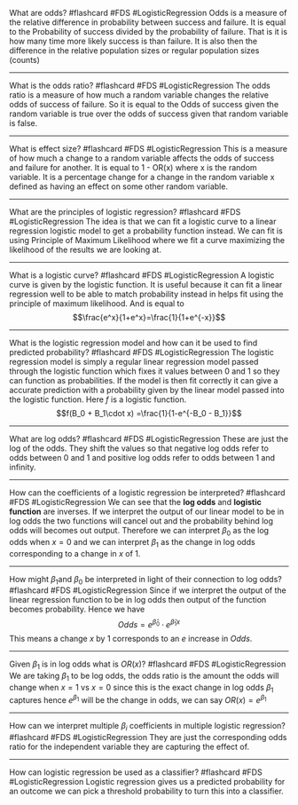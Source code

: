 What are odds? #flashcard #FDS #LogisticRegression
	Odds is a measure of the relative difference in probability between success and failure. It is equal to the Probability of success divided by the probability of failure. That is it is how many time more likely success is than failure. It is also then the difference in the relative population sizes or regular population sizes (counts)

---
What is the odds ratio? #flashcard #FDS #LogisticRegression
	The odds ratio is a measure of how much a random variable changes the relative odds of success of failure. So it is equal to the Odds of success given the random variable is true over the odds of success given that random variable is false.

---
What is effect size? #flashcard #FDS #LogisticRegression
	This is a measure of how much a change to a random variable affects the odds of success and failure for another. It is equal to 1 - OR(x) where x is the random variable. It is a percentage change for a change in the random variable x defined as having an effect on some other random variable.

---
What are the principles of logistic regression? #flashcard #FDS #LogisticRegression
	The idea is that we can fit a logistic curve to a linear regression logistic model to get a probability function instead. We can fit is using Principle of Maximum Likelihood where we fit a curve maximizing the likelihood of the results we are looking at.

---
What is a logistic curve? #flashcard #FDS #LogisticRegression
	A logistic curve is given by the logistic function. It is useful because it can fit a linear regression well to be able to match probability instead in helps fit using the principle of maximum likelihood. And is equal to $$\frac{e^x}{1+e^x}=\frac{1}{1+e^{-x}}$$

---
What is the logistic regression model and how can it be used to find predicted probability? #flashcard #FDS #LogisticRegression
	The logistic regression model is simply a regular linear regression model passed through the logistic function which fixes it values between 0 and 1 so they can function as probabilities. If the model is then fit correctly it can give a accurate prediction with a probability given by the linear model passed into the logistic function. Here $f$ is a logistic function. $$f(B_0 + B_1\cdot x) =\frac{1}{1-e^{-B_0 - B_1}}$$

---
What are log odds? #flashcard #FDS #LogisticRegression
	These are just the log of the odds. They shift the values so that negative log odds refer to odds between 0 and 1 and positive log odds refer to odds between 1 and infinity.

---
How can the coefficients of a logistic regression be interpreted? #flashcard #FDS #LogisticRegression
	We can see that the **log odds** and **logistic function** are inverses. If we interpret the output of our linear model to be in log odds the two functions will cancel out and the probability behind log odds will becomes out output. Therefore we can interpret $\beta_0$ as the log odds when $x=0$ and we can interpret $\beta_1$ as the change in log odds corresponding to a change in $x$ of $1$.

---
How might $\beta_1$and $\beta_0$ be interpreted in light of their connection to log odds? #flashcard #FDS #LogisticRegression
	Since if we interpret the output of the linear regression function to be in log odds then output of the function becomes probability. Hence we have $$Odds=e^{\hat\beta_0}\cdot e^{\hat\beta_1x}$$
	This means a change $x$ by $1$ corresponds to an $e$ increase in $Odds$.

---
Given $\beta_1$ is in log odds what is $OR(x)$? #flashcard #FDS #LogisticRegression
	We are taking $\beta_1$ to be log odds, the odds ratio is the amount the odds will change when $x=1$ vs $x=0$ since this is the exact change in log odds $\beta_1$ captures hence $e^{\beta_1}$ will be the change in odds, we can say $OR(x)=e^{\beta_1}$

---
How can we interpret multiple $\beta_i$ coefficients in multiple logistic regression? #flashcard #FDS #LogisticRegression
	They are just the corresponding odds ratio for the independent variable they are capturing the effect of.

---
How can logistic regression be used as a classifier? #flashcard #FDS #LogisticRegression
	Logistic regression gives us a predicted probability for an outcome we can pick a threshold probability to turn this into a classifier.
